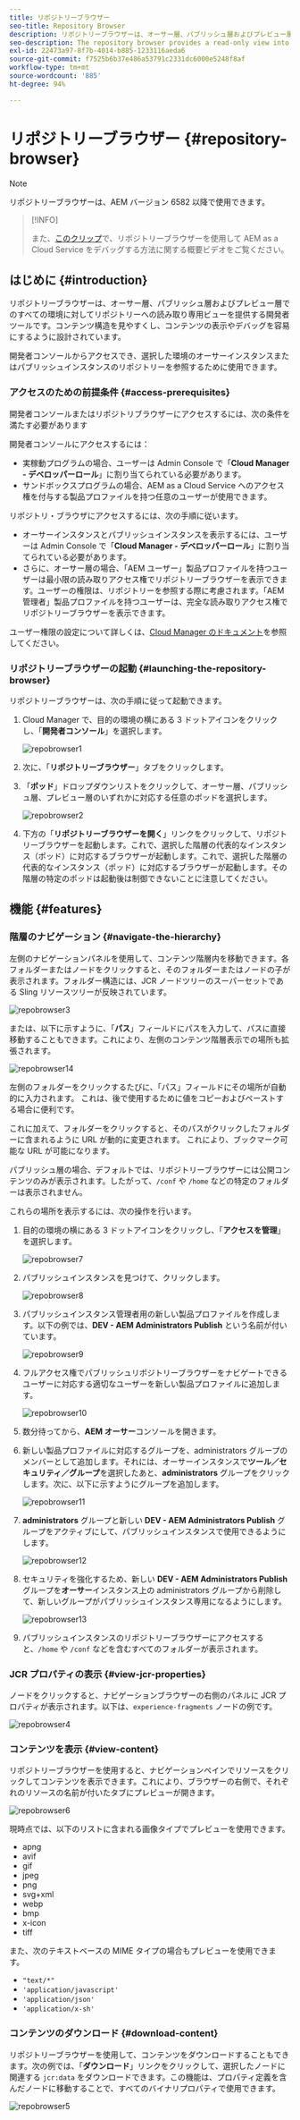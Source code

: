 ```yaml
---
title: リポジトリーブラウザー
seo-title: Repository Browser
description: リポジトリーブラウザーは、オーサー層、パブリッシュ層およびプレビュー層でのすべての環境に対して、リポジトリーへの読み取り専用ビューを提供します。
seo-description: The repository browser provides a read-only view into the repository for all environments on author, publish, and preview tiers.
exl-id: 22473a97-8f7b-4014-b885-1233116aeda6
source-git-commit: f7525b6b37e486a53791c2331dc6000e5248f8af
workflow-type: tm+mt
source-wordcount: '885'
ht-degree: 94%

---
```


# リポジトリーブラウザー {#repository-browser}

>[!NOTE]
>
>リポジトリーブラウザーは、AEM バージョン 6582 以降で使用できます。

>[!INFO]
>
>また、[このクリップ](https://experienceleague.adobe.com/docs/experience-manager-learn/cloud-service/debugging/debugging-aem-as-a-cloud-service/repository-browser.html?lang=ja)で、リポジトリーブラウザーを使用して AEM as a Cloud Service をデバッグする方法に関する概要ビデオをご覧ください。

## はじめに {#introduction}

リポジトリーブラウザーは、オーサー層、パブリッシュ層およびプレビュー層でのすべての環境に対してリポジトリーへの読み取り専用ビューを提供する開発者ツールです。コンテンツ構造を見やすくし、コンテンツの表示やデバッグを容易にするように設計されています。

開発者コンソールからアクセスでき、選択した環境のオーサーインスタンスまたはパブリッシュインスタンスのリポジトリーを参照するために使用できます。

### アクセスのための前提条件 {#access-prerequisites}

開発者コンソールまたはリポジトリブラウザーにアクセスするには、次の条件を満たす必要があります

開発者コンソールにアクセスするには：

* 実稼動プログラムの場合、ユーザーは Admin Console で「**Cloud Manager - デベロッパーロール**」に割り当てられている必要があります。
* サンドボックスプログラムの場合、AEM as a Cloud Service へのアクセス権を付与する製品プロファイルを持つ任意のユーザーが使用できます。

リポジトリ・ブラウザにアクセスするには、次の手順に従います。

* オーサーインスタンスとパブリッシュインスタンスを表示するには、ユーザーは Admin Console で「**Cloud Manager - デベロッパーロール**」に割り当てられている必要があります。
* さらに、オーサー層の場合、「AEM ユーザー」製品プロファイルを持つユーザーは最小限の読み取りアクセス権でリポジトリーブラウザーを表示できます。ユーザーの権限は、リポジトリーを参照する際に考慮されます。「AEM 管理者」製品プロファイルを持つユーザーは、完全な読み取りアクセス権でリポジトリーブラウザーを表示できます。

ユーザー権限の設定について詳しくは、[Cloud Manager のドキュメント](https://experienceleague.adobe.com/docs/experience-manager-cloud-manager/using/requirements/setting-up-users-and-roles.html?lang=ja)を参照してください。

### リポジトリーブラウザーの起動 {#launching-the-repository-browser}

リポジトリーブラウザーは、次の手順に従って起動できます。

1. Cloud Manager で、目的の環境の横にある 3 ドットアイコンをクリックし、「**開発者コンソール**」を選択します。

   ![repobrowser1](/help/implementing/developing/tools/assets/repobrowser1.png)

1. 次に、「**リポジトリーブラウザー**」タブをクリックします。
1. 「**ポッド**」ドロップダウンリストをクリックして、オーサー層、パブリッシュ層、プレビュー層のいずれかに対応する任意のポッドを選択します。

   ![repobrowser2](/help/implementing/developing/tools/assets/repobrowser2.png)

1. 下方の「**リポジトリーブラウザーを開く**」リンクをクリックして、リポジトリーブラウザーを起動します。これで、選択した階層の代表的なインスタンス（ポッド）に対応するブラウザーが起動します。これで、選択した階層の代表的なインスタンス（ポッド）に対応するブラウザーが起動します。その階層の特定のポッドは起動後は制御できないことに注意してください。

## 機能 {#features}

### 階層のナビゲーション {#navigate-the-hierarchy}

左側のナビゲーションパネルを使用して、コンテンツ階層内を移動できます。各フォルダーまたはノードをクリックすると、そのフォルダーまたはノードの子が表示されます。フォルダー構造には、JCR ノードツリーのスーパーセットである Sling リソースツリーが反映されています。

![repobrowser3](/help/implementing/developing/tools/assets/repobrowser3.png)

または、以下に示すように、「**パス**」フィールドにパスを入力して、パスに直接移動することもできます。これにより、左側のコンテンツ階層表示での場所も拡張されます。

![repobrowser14](/help/implementing/developing/tools/assets/repobrowser14.png)

左側のフォルダーをクリックするたびに、「パス」フィールドにその場所が自動的に入力されます。 これは、後で使用するために値をコピーおよびペーストする場合に便利です。

これに加えて、フォルダーをクリックすると、そのパスがクリックしたフォルダーに含まれるように URL が動的に変更されます。 これにより、ブックマーク可能な URL が可能になります。

パブリッシュ層の場合、デフォルトでは、リポジトリーブラウザーには公開コンテンツのみが表示されます。したがって、`/conf` や `/home` などの特定のフォルダーは表示されません。

これらの場所を表示するには、次の操作を行います。

1. 目的の環境の横にある 3 ドットアイコンをクリックし、「**アクセスを管理**」を選択します。

   ![repobrowser7](/help/implementing/developing/tools/assets/repobrowser7.png)

1. パブリッシュインスタンスを見つけて、クリックします。

   ![repobrowser8](/help/implementing/developing/tools/assets/repobrowser8.png)

1. パブリッシュインスタンス管理者用の新しい製品プロファイルを作成します。以下の例では、**DEV - AEM Administrators Publish** という名前が付いています。

   ![repobrowser9](/help/implementing/developing/tools/assets/repobrowser9.png)

1. フルアクセス権でパブリッシュリポジトリーブラウザーをナビゲートできるユーザーに対応する適切なユーザーを新しい製品プロファイルに追加します。

   ![repobrowser10](/help/implementing/developing/tools/assets/repobrowser10.png)

1. 数分待ってから、**AEM オーサー**&#x200B;コンソールを開きます。
1. 新しい製品プロファイルに対応するグループを、administrators グループのメンバーとして追加します。それには、オーサーインスタンスで&#x200B;**ツール／セキュリティ／グループ**&#x200B;を選択したあと、**administrators** グループをクリックします。次に、以下に示すようにグループを追加します。

   ![repobrowser11](/help/implementing/developing/tools/assets/repobrowser11.png)

1. **administrators** グループと新しい **DEV - AEM Administrators Publish** グループをアクティブにして、パブリッシュインスタンスで使用できるようにします。

   ![repobrowser12](/help/implementing/developing/tools/assets/repobrowser12.png)

1. セキュリティを強化するため、新しい **DEV - AEM Administrators Publish** グループを&#x200B;**オーサー**&#x200B;インスタンス上の administrators グループから削除して、新しいグループがパブリッシュインスタンス専用になるようにします。

   ![repobrowser13](/help/implementing/developing/tools/assets/repobrowser13.png)

1. パブリッシュインスタンスのリポジトリーブラウザーにアクセスすると、`/home` や `/conf` などを含むすべてのフォルダーが表示されます。

### JCR プロパティの表示 {#view-jcr-properties}

ノードをクリックすると、ナビゲーションブラウザーの右側のパネルに JCR プロパティが表示されます。以下は、`experience-fragments` ノードの例です。

![repobrowser4](/help/implementing/developing/tools/assets/repobrowser41.png)

### コンテンツを表示 {#view-content}

リポジトリーブラウザーを使用すると、ナビゲーションペインでリソースをクリックしてコンテンツを表示できます。これにより、ブラウザーの右側で、それぞれのリソースの名前が付いたタブにプレビューが開きます。

![repobrowser6](/help/implementing/developing/tools/assets/repobrowser61.png)

現時点では、以下のリストに含まれる画像タイプでプレビューを使用できます。

* apng
* avif
* gif
* jpeg
* png
* svg+xml
* webp
* bmp
* x-icon
* tiff

また、次のテキストベースの MIME タイプの場合もプレビューを使用できます。

* `"text/*"`
* `'application/javascript'`
* `'application/json'`
* `'application/x-sh'`

### コンテンツのダウンロード {#download-content}

リポジトリーブラウザーを使用して、コンテンツをダウンロードすることもできます。次の例では、「**ダウンロード**」リンクをクリックして、選択したノードに関連する `jcr:data` をダウンロードできます。この機能は、プロパティ定義を含んだノードに移動することで、すべてのバイナリプロパティで使用できます。

![repobrowser5](/help/implementing/developing/tools/assets/repobrowser52.png)

